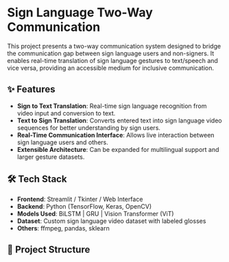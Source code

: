 # Sign Language Two-Way Communication

This project presents a two-way communication system designed to bridge the communication gap between sign language users and non-signers. It enables real-time translation of sign language gestures to text/speech and vice versa, providing an accessible medium for inclusive communication.

## ✨ Features
- **Sign to Text Translation**: Real-time sign language recognition from video input and conversion to text.
- **Text to Sign Translation**: Converts entered text into sign language video sequences for better understanding by sign users.
- **Real-Time Communication Interface**: Allows live interaction between sign language users and others.
- **Extensible Architecture**: Can be expanded for multilingual support and larger gesture datasets.

## 🛠️ Tech Stack
- **Frontend**: Streamlit / Tkinter / Web Interface
- **Backend**: Python (TensorFlow, Keras, OpenCV)
- **Models Used**: BiLSTM | GRU | Vision Transformer (ViT)
- **Dataset**: Custom sign language video dataset with labeled glosses
- **Others**: ffmpeg, pandas, sklearn

## 📂 Project Structure
